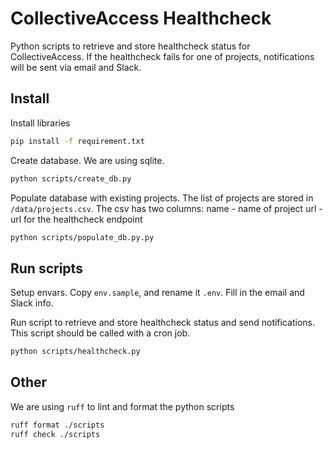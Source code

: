 # CollectiveAccess Healthcheck

Python scripts to retrieve and store healthcheck status for CollectiveAccess. If the healthcheck fails for one of projects, notifications will be sent via email and Slack.

## Install

Install libraries

```bash
pip install -f requirement.txt
```

Create database. We are using sqlite.

```bash
python scripts/create_db.py
```

Populate database with existing projects. The list of projects are stored in `/data/projects.csv`. The csv has two columns:
name - name of project
url - url for the healthcheck endpoint

```bash
python scripts/populate_db.py.py
```

## Run scripts

Setup envars. Copy `env.sample`, and rename it `.env`. Fill in the email and Slack info.

Run script to retrieve and store healthcheck status and send notifications. This script should be called with a cron job.

```bash
python scripts/healthcheck.py
```

## Other

We are using `ruff` to lint and format the python scripts

```bash
ruff format ./scripts
ruff check ./scripts
```
